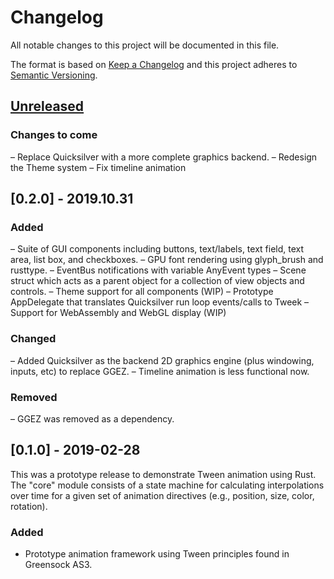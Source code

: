 # Changelog
All notable changes to this project will be documented in this file.

The format is based on [Keep a Changelog](http://keepachangelog.com/en/1.0.0/)
and this project adheres to [Semantic Versioning](https://semver.org/spec/v2.0.0.html).

## [Unreleased]

### Changes to come
– Replace Quicksilver with a more complete graphics backend.
– Redesign the Theme system
– Fix timeline animation

## [0.2.0] - 2019.10.31

### Added
– Suite of GUI components including buttons, text/labels, text field, text area, list box, and checkboxes.
– GPU font rendering using glyph_brush and rusttype.
– EventBus notifications with variable AnyEvent types
– Scene struct which acts as a parent object for a collection of view objects and controls.
– Theme support for all components (WIP)
– Prototype AppDelegate that translates Quicksilver run loop events/calls to Tweek
– Support for WebAssembly and WebGL display (WIP)

### Changed
– Added Quicksilver as the backend 2D graphics engine (plus windowing, inputs, etc) to replace GGEZ.
– Timeline animation is less functional now.

### Removed
– GGEZ was removed as a dependency.

## [0.1.0] - 2019-02-28

This was a prototype release to demonstrate Tween animation using Rust. The "core" module consists of a state machine
for calculating interpolations over time for a given set of animation directives (e.g., position, size, color,
rotation).

### Added
- Prototype animation framework using Tween principles found in Greensock AS3.


[Unreleased]: https://github.com/wasm-network/tweek-rust/compare/0.1.0...HEAD

<!-- [1.0.0]: https://github.com/olivierlacan/keep-a-changelog/compare/v0.3.0...v1.0.0 -->

